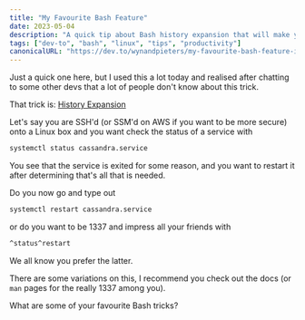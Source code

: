 ```yaml
---
title: "My Favourite Bash Feature"
date: 2023-05-04
description: "A quick tip about Bash history expansion that will make you look like a command line ninja"
tags: ["dev-to", "bash", "linux", "tips", "productivity"]
canonicalURL: "https://dev.to/wynandpieters/my-favourite-bash-feature-i5"
---
```


Just a quick one here, but I used this a lot today and realised after chatting to some other devs that a lot of people don't know about this trick.

That trick is: [History Expansion](https://www.oreilly.com/library/view/learning-the-bash/1565923472/ch02s06.html)

Let's say you are SSH'd (or SSM'd on AWS if you want to be more secure) onto a Linux box and you want check the status of a service with

```bash
systemctl status cassandra.service
```

You see that the service is exited for some reason, and you want to restart it after determining that's all that is needed.

Do you now go and type out

```bash
systemctl restart cassandra.service
```

or do you want to be 1337 and impress all your friends with

```bash
^status^restart
```

We all know you prefer the latter.

There are some variations on this, I recommend you check out the docs (or `man` pages for the really 1337 among you).

What are some of your favourite Bash tricks? 